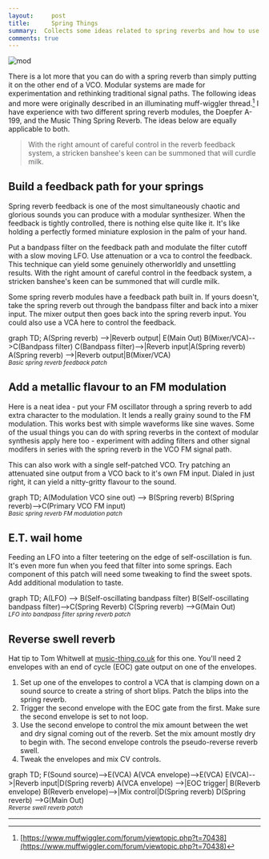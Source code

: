 ```yaml
---
layout:     post
title:      Spring Things
summary:  Collects some ideas related to spring reverbs and how to use them in non-standard ways in your modular.
comments: true
---
```

<img src="{{ site.baseurl }}/images/mod11.jpg" alt="mod" class="avatar" />

There is a lot more that you can do with a spring reverb than simply putting it on the other end of a VCO. Modular systems are made for experimentation and rethinking traditional signal paths. The following ideas and more were originally described in an illuminating muff-wiggler thread.[^1]  I have experience with two different spring reverb modules, the Doepfer A-199, and the Music Thing Spring Reverb. The ideas below are equally applicable to both.  

>With the right amount of careful control in the reverb feedback system, a stricken banshee's keen can be summoned that will curdle milk.

## Build a feedback path for your springs

Spring reverb feedback is one of the most simultaneously chaotic and glorious sounds you can produce with a modular synthesizer. When the feedback is tightly controlled, there is nothing else quite like it. It's like holding a perfectly formed miniature explosion in the palm of your hand. 

Put a bandpass filter on the feedback path and modulate the filter cutoff with a slow moving LFO. Use attenuation or a vca to control the feedback. This technique can yield some genuinely otherworldly and unsettling results. With the right amount of careful control in the feedback system, a stricken banshee's keen can be summoned that will curdle milk.

Some spring reverb modules have a feedback path built in. If yours doesn't, take the spring reverb out through the bandpass filter and back into a mixer input. The mixer output then goes back into the spring reverb input. You could also use a VCA here to control the feedback.

[//]: <> (https://knsv.github.io/mermaid/#styling-and-classes)
<div class="mermaid">
graph TD;
A(Spring reverb) -->|Reverb output| E(Main Out)
B(Mixer/VCA)-->C(Bandpass filter)
C(Bandpass filter)-->|Reverb input|A(Spring reverb)
A(Spring reverb) -->|Reverb output|B(Mixer/VCA)
</div>
<sup><i>Basic spring reverb feedback patch</i></sup>

## Add a metallic flavour to an FM modulation

Here is a neat idea - put your FM oscillator through a spring reverb to add extra character to the modulation. It lends a really grainy sound to the FM modulation. This works best with simple waveforms like sine waves. Some of the usual things you can do with spring reverbs in the context of modular synthesis apply here too - experiment with adding filters and other signal modifers in series with the spring reverb in the VCO FM signal path. 

This can also work with a single self-patched VCO. Try patching an attenuated sine output from a VCO back to it's own FM input. Dialed in just right, it can yield a nitty-gritty flavour to the sound.

<div class="mermaid">
graph TD;
A(Modulation VCO sine out) --> B(Spring reverb)
B(Spring reverb)-->C(Primary VCO FM input)
</div>
<sup><i>Basic spring reverb FM modulation patch</i></sup>

## E.T. wail home

Feeding an LFO into a filter teetering on the edge of self-oscillation is fun. It's even more fun when you feed that filter into some springs. Each component of this patch will need some tweaking to find the sweet spots. Add additional modulation to taste.

<div class="mermaid">
graph TD;
A(LFO) --> B(Self-oscillating bandpass filter)
B(Self-oscillating bandpass filter)-->C(Spring Reverb)
C(Spring reverb) -->G(Main Out)
</div>
<sup><i>LFO into bandpass filter spring reverb patch</i></sup>

## Reverse swell reverb

Hat tip to Tom Whitwell at [music-thing.co.uk](http://musicthing.co.uk/) for this one. You'll need 2 envelopes with an end of cycle (EOC) gate output on one of the envelopes.

  1. Set up one of the envelopes to control a VCA that is clamping down on a sound source to create a string of short blips. Patch the blips into the spring reverb.
  2. Trigger the second envelope with the EOC gate from the first. Make sure the second envelope is set to not loop.
  3. Use the second envelope to control the mix amount between the wet and dry signal coming out  of the reverb. Set the mix amount mostly dry to begin with. The second envelope controls the pseudo-reverse reverb swell. 
  5. Tweak the envelopes and mix CV controls.

<div class="mermaid">
graph TD;
F(Sound source)-->E(VCA)
A(VCA envelope)-->E(VCA)
E(VCA)-->|Reverb input|D(Spring reverb)
A(VCA envelope) -->|EOC trigger| B(Reverb envelope)
B(Reverb envelope)-->|Mix control|D(Spring reverb)
D(Spring reverb) -->G(Main Out)
</div>
<sup><i>Reverse swell reverb patch</i></sup>


---

[^1]: [https://www.muffwiggler.com/forum/viewtopic.php?t=70438](https://www.muffwiggler.com/forum/viewtopic.php?t=70438)
